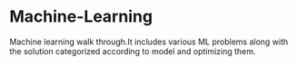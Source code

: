 # Machine-Learning
Machine learning walk through.It includes various ML problems along with the solution categorized according to model and optimizing them.
